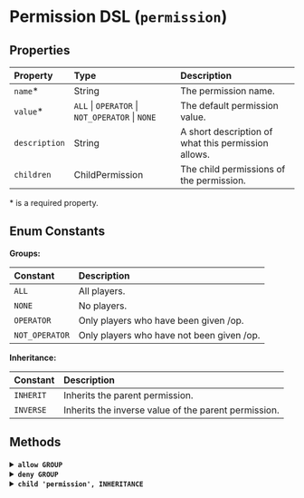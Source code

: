 # Permission DSL (`permission`)

## Properties

|Property|Type|Description|
|:--|:--|:--|
|`name`\*|String|The permission name.|
|`value`\*|`ALL` \| `OPERATOR` \| `NOT_OPERATOR` \| `NONE`|The default permission value.|
|`description`|String|A short description of what this permission allows.|
|`children`|ChildPermission|The child permissions of the permission.|

\* is a required property.



## Enum Constants

**Groups:**

|Constant|Description|
|:--|:--|
|`ALL`|All players.|
|`NONE`|No players.|
|`OPERATOR`|Only players who have been given /op.|
|`NOT_OPERATOR`|Only players who have not been given /op.|

**Inheritance:**

|Constant|Description|
|:--|:--|
|`INHERIT`|Inherits the parent permission.|
|`INVERSE`|Inherits the inverse value of the parent permission.|



## Methods

<details>
<summary><strong><code>allow GROUP</code></strong></summary><div>

Allows a group of players the permission.

By default, all players are given a permission.
This is only really useful after explicitly setting the value to `NONE`. 

```groovy
dependency {
    // ...
    value = NONE
    allow NOT_OPERATOR
}
```
</div></details>


<details>
<summary><strong><code>deny GROUP</code></strong></summary><div>
Denies a group of players the permission.

By default, all players are given a permission.
This is good for excluding non-operator players. 

```groovy
dependency {
    // ...
    deny NOT_OPERATOR
}
```
</div></details>


<details>
<summary><strong><code>child 'permission', INHERITANCE</code></strong></summary><div>

Defines a child permission.

Child permissions can either have an inheritance of `INHERIT`, which copies the parent's value;
or an inheritance of `INVERT`, which inverts the parent's value.

```groovy
dependency {
    // ...
    child 'my.permission.child', INHERIT
}
```
</div></details>
